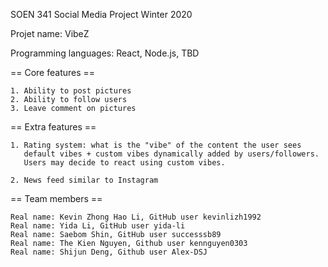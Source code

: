 SOEN 341 Social Media Project Winter 2020

Projet name: VibeZ

Programming languages: React, Node.js, TBD

== Core features ==

    1. Ability to post pictures
    2. Ability to follow users
    3. Leave comment on pictures

== Extra features ==

    1. Rating system: what is the "vibe" of the content the user sees
       default vibes + custom vibes dynamically added by users/followers.
       Users may decide to react using custom vibes.

    2. News feed similar to Instagram

== Team members ==

    Real name: Kevin Zhong Hao Li, GitHub user kevinlizh1992
    Real name: Yida Li, GitHub user yida-li
    Real name: Saebom Shin, GitHub user successsb89
    Real name: The Kien Nguyen, Github user kennguyen0303
    Real name: Shijun Deng, Github user Alex-DSJ
